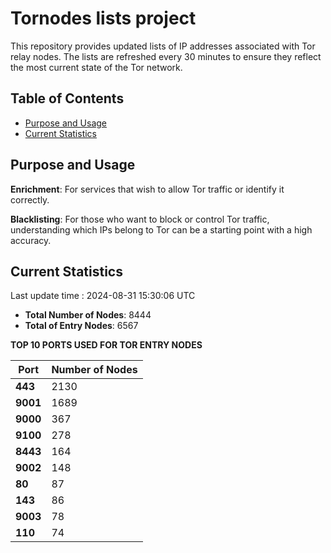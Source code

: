 # Tornodes lists project

This repository provides updated lists of IP addresses associated with Tor relay nodes. The lists are refreshed every 30 minutes to ensure they reflect the most current state of the Tor network.

## Table of Contents

- [Purpose and Usage](#purpose-and-usage)
- [Current Statistics](#current-statistics)


## Purpose and Usage

**Enrichment**: For services that wish to allow Tor traffic or identify it correctly.

**Blacklisting**: For those who want to block or control Tor traffic, understanding which IPs belong to Tor can be a starting point with a high accuracy.

## Current Statistics

Last update time : 2024-08-31 15:30:06 UTC

- **Total Number of Nodes**: 8444
- **Total of Entry Nodes**: 6567

**TOP 10 PORTS USED FOR TOR ENTRY NODES**

| **Port** | **Number of Nodes** |
|------|-----------------|
| **443**   | 2130  |
| **9001**   | 1689  |
| **9000**   | 367  |
| **9100**   | 278  |
| **8443**   | 164  |
| **9002**   | 148  |
| **80**   | 87  |
| **143**   | 86  |
| **9003**   | 78  |
| **110**   | 74  |

